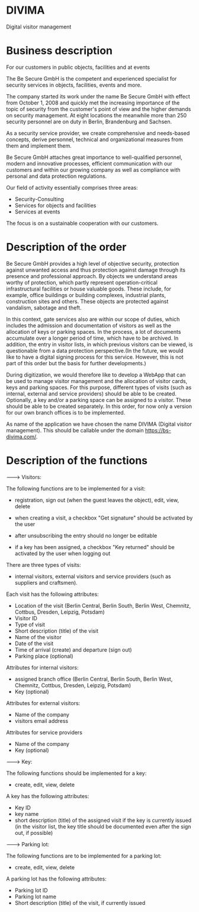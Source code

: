 # DIVIMA
Digital visitor management

# Business description
For our customers in public objects, facilities and at events

The Be Secure GmbH is the competent and experienced specialist for security services in objects, facilities, events and more.

The company started its work under the name Be Secure GmbH with effect from October 1, 2008 and quickly met the increasing importance of the topic of security from the customer's point of view and the higher demands on security management.
At eight locations the meanwhile more than 250 security personnel are on duty in Berlin, Brandenburg and Sachsen.

As a security service provider, we create comprehensive and needs-based concepts, derive personnel, technical and organizational measures from them and implement them.

Be Secure GmbH attaches great importance to well-qualified personnel, modern and innovative processes, efficient communication with our customers and within our growing company as well as compliance with personal and data protection regulations. 

Our field of activity essentially comprises three areas:
- Security-Consulting
- Services for objects and facilities
- Services at events

The focus is on a sustainable cooperation with our customers.

# Description of the order
Be Secure GmbH provides a high level of objective security, protection against unwanted access and thus protection against damage through its presence and professional approach. By objects we understand areas worthy of protection, which partly represent operation-critical infrastructural facilities or house valuable goods. These include, for example, office buildings or building complexes, industrial plants, construction sites and others. These objects are protected against vandalism, sabotage and theft. 

In this context, gate services also are within our scope of duties, which includes the admission and documentation of visitors as well as the allocation of keys or parking spaces. In the process, a lot of documents accumulate over a longer period of time, which have to be archived. In addition, the entry in visitor lists, in which previous visitors can be viewed, is questionable from a data protection perspective.(In the future, we would like to have a digital signing process for this service. However, this is not part of this order but the basis for further developments.) 

During digitization, we would therefore like to develop a WebApp that can be used to manage visitor management and the allocation of visitor cards, keys and parking spaces. For this purpose, different types of visits (such as internal, external and service providers) should be able to be created. Optionally, a key and/or a parking space can be assigned to a visitor. These should be able to be created separately. In this order, for now only a version for our own branch offices is to be implemented.

As name of the application we have chosen the name DIVIMA (Digital visitor management). This should be callable under the domain https://bs-divima.com/.

# Description of the functions
---> Visitors:

The following functions are to be implemented for a visit:
- registration, sign out (when the guest leaves the object), edit, view, delete

- when creating a visit, a checkbox "Get signature" should be activated by the user
- after unsubscribing the entry should no longer be editable
- if a key has been assigned, a checkbox "Key returned" should be activated by the user when logging out 

There are three types of visits: 
- internal visitors, external visitors and service providers (such as suppliers and craftsmen).

Each visit has the following attributes:
- Location of the visit
(Berlin Central, Berlin South, Berlin West, Chemnitz, Cottbus, Dresden, Leipzig, Potsdam)
- Visitor ID
- Type of visit
- Short description (title) of the visit
- Name of the visitor
- Date of the visit
- Time of arrival (create) and departure (sign out)
- Parking place (optional)

Attributes for internal visitors:
- assigned branch office
(Berlin Central, Berlin South, Berlin West, Chemnitz, Cottbus, Dresden, Leipzig, Potsdam) 
- Key (optional)

Attributes for external visitors:
- Name of the company
- visitors email address

Attributes for service providers
- Name of the company
- Key (optional)

---> Key: 

The following functions should be implemented for a key:
- create, edit, view, delete

A key has the following attributes:
- Key ID
- key name 
- short description (title) of the assigned visit if the key is currently issued
(in the visitor list, the key title should be documented even after the sign out, if possible)

---> Parking lot:

The following functions are to be implemented for a parking lot:
- create, edit, view, delete

A parking lot has the following attributes:
- Parking lot ID
- Parking lot name
- Short description (title) of the visit, if currently issued
